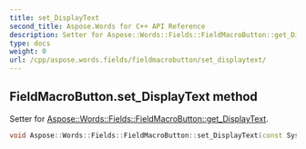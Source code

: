 ```yaml
---
title: set_DisplayText
second_title: Aspose.Words for C++ API Reference
description: Setter for Aspose::Words::Fields::FieldMacroButton::get_DisplayText. 
type: docs
weight: 0
url: /cpp/aspose.words.fields/fieldmacrobutton/set_displaytext/
---
```

## FieldMacroButton.set_DisplayText method


Setter for [Aspose::Words::Fields::FieldMacroButton::get_DisplayText](./get_displaytext/).

```cpp
void Aspose::Words::Fields::FieldMacroButton::set_DisplayText(const System::String &value)
```

